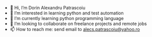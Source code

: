 - 👋 Hi, I’m Dorin Alexandru Patrascoiu
- 👀 I’m interested in learning python and test automation
- 🌱 I’m currently learning python programming language
- 💞️ I’m looking to collaborate on freelance projects and remote jobs
- 📫 How to reach me: send email to alecs.patrascoiu@yahoo.ro

<!---
AlexPatrascoiu/AlexPatrascoiu is a ✨ special ✨ repository because its `README.md` (this file) appears on your GitHub profile.
You can click the Preview link to take a look at your changes.
--->
